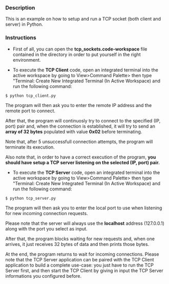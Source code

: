 ### Description

This is an example on how to setup and run a TCP socket (both client and server) in Python.

### Instructions

* First of all, you can open the **tcp_sockets.code-workspace** file contained in the directory in order to
put yourself in the right environment.

* To execute the **TCP Client** code, open an integrated terminal into the active workspace by going to
View>Command Palette> then type "Terminal: Create New Integrated Terminal (In Active Workspace)
and run the following command: 
```console
$ python tcp_client.py
```
The program will then ask you to enter the remote IP address and the remote port to connect.

After that, the program will continuosly try to connect to the specified (IP, port) pair and, when the 
connection is established, it will try to send an **array of 32 bytes** populated with value **0x02** 
before terminating.

Note that, after 5 unsuccessfull connection attempts, the program will terminate its execution.

Also note that, in order to have a correct execution of the program, **you should have setup a 
TCP server listening on the selected (IP, port) pair.**

* To execute the **TCP Server** code, open an integrated terminal into the active workspace by going to
View>Command Palette> then type "Terminal: Create New Integrated Terminal (In Active Workspace)
and run the following command: 
```console
$ python tcp_server.py
```
The program will then ask you to enter the local port to use when listening for new incoming connection
requests.

Please note that the server will always use the **localhost** address (127.0.0.1) along with the port you
select as input.

After that, the program blocks waiting for new requests and, when one arrives, it just receives 32 bytes
of data and then prints those bytes.

At the end, the program returns to wait for incoming connections.
Please note that the TCP Server application can be paired with the TCP Client application to build a
complete use-case: you just have to run the TCP Server first, and then start the TCP Client by giving
in input the TCP Server informations you configured before.
